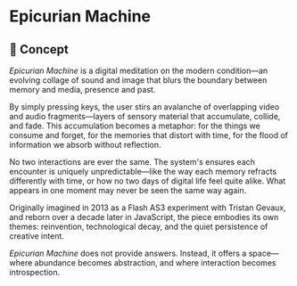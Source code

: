# Epicurian Machine

## 🎨 Concept

*Epicurian Machine* is a digital meditation on the modern condition—an evolving collage of sound and image that blurs the boundary between memory and media, presence and past.

By simply pressing keys, the user stirs an avalanche of overlapping video and audio fragments—layers of sensory material that accumulate, collide, and fade. This accumulation becomes a metaphor: for the things we consume and forget, for the memories that distort with time, for the flood of information we absorb without reflection.

No two interactions are ever the same. The system's ensures each encounter is uniquely unpredictable—like the way each memory refracts differently with time, or how no two days of digital life feel quite alike. What appears in one moment may never be seen the same way again.

Originally imagined in 2013 as a Flash AS3 experiment with Tristan Gevaux, and reborn over a decade later in JavaScript, the piece embodies its own themes: reinvention, technological decay, and the quiet persistence of creative intent.

*Epicurian Machine* does not provide answers. Instead, it offers a space—where abundance becomes abstraction, and where interaction becomes introspection.
